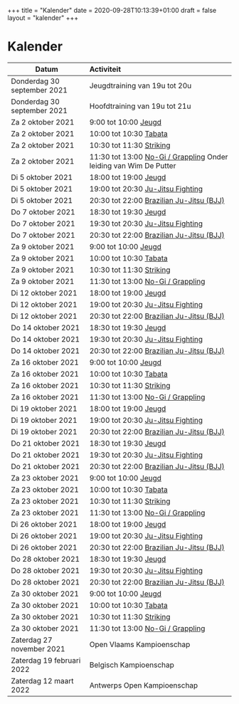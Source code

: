 +++ 
title = "Kalender"
date = 2020-09-28T10:13:39+01:00 
draft = false 
layout = "kalender"
+++

# Kalender

| Datum                                     | Activiteit                                                                                       |
| ------------------------------------------|:-------------------------------------------------------------------------------------------------|
|Donderdag 30 september 2021 |Jeugdtraining van 19u tot 20u|
|Donderdag 30 september 2021 |Hoofdtraining van 19u tot 21u|
|Za           2 oktober 2021       |9:00  tot 10:00 [Jeugd](http://invictokeerbergen.be/jeugd)                                             |                           
|Za           2 oktober 2021       |10:00 tot 10:30 [Tabata](http://invictokeerbergen.be/tabata)                                           |                           
|Za           2 oktober 2021       |10:30 tot 11:30 [Striking](http://invictokeerbergen.be/striking)                                       |             
|Za           2 oktober 2021       |11:30 tot 13:00 [No-Gi / Grappling](http://invictokeerbergen.be/grappling) Onder leiding van Wim De Putter |                           
|Di           5 oktober 2021       |18:00 tot 19:00 [Jeugd](http://invictokeerbergen.be/jeugd)                                             |                        
|Di           5 oktober 2021       |19:00 tot 20:30 [Ju-Jitsu Fighting](http://invictokeerbergen.be/fighting)                              |                        
|Di           5 oktober 2021       |20:30 tot 22:00 [Brazilian Ju-Jitsu (BJJ)](http://invictokeerbergen.be/bjj)                            |                          
|Do           7 oktober 2021       |18:30 tot 19:30 [Jeugd](http://invictokeerbergen.be/jeugd)                                             |
|Do           7 oktober 2021       |19:30 tot 20:30 [Ju-Jitsu Fighting](http://invictokeerbergen.be/fighting)                              |                        
|Do           7 oktober 2021       |20:30 tot 22:00 [Brazilian Ju-Jitsu (BJJ)](http://invictokeerbergen.be/bjj)                            |
|Za           9 oktober 2021       |9:00  tot 10:00 [Jeugd](http://invictokeerbergen.be/jeugd)                                             |                           
|Za           9 oktober 2021       |10:00 tot 10:30 [Tabata](http://invictokeerbergen.be/tabata)                                           |                           
|Za           9 oktober 2021       |10:30 tot 11:30 [Striking](http://invictokeerbergen.be/striking)                                       |             
|Za           9 oktober 2021       |11:30 tot 13:00 [No-Gi / Grappling](http://invictokeerbergen.be/grappling)                             |                           
|Di          12 oktober 2021       |18:00 tot 19:00 [Jeugd](http://invictokeerbergen.be/jeugd)                                             |                        
|Di          12 oktober 2021       |19:00 tot 20:30 [Ju-Jitsu Fighting](http://invictokeerbergen.be/fighting)                              |                        
|Di          12 oktober 2021       |20:30 tot 22:00 [Brazilian Ju-Jitsu (BJJ)](http://invictokeerbergen.be/bjj)                            |                          
|Do          14 oktober 2021       |18:30 tot 19:30 [Jeugd](http://invictokeerbergen.be/jeugd)                                             |
|Do          14 oktober 2021       |19:30 tot 20:30 [Ju-Jitsu Fighting](http://invictokeerbergen.be/fighting)                              |                        
|Do          14 oktober 2021       |20:30 tot 22:00 [Brazilian Ju-Jitsu (BJJ)](http://invictokeerbergen.be/bjj)                            |
|Za          16 oktober 2021       |9:00  tot 10:00 [Jeugd](http://invictokeerbergen.be/jeugd)                                             |                           
|Za          16 oktober 2021       |10:00 tot 10:30 [Tabata](http://invictokeerbergen.be/tabata)                                           |                           
|Za          16 oktober 2021       |10:30 tot 11:30 [Striking](http://invictokeerbergen.be/striking)                                       |             
|Za          16 oktober 2021       |11:30 tot 13:00 [No-Gi / Grappling](http://invictokeerbergen.be/grappling)                             |                           
|Di          19 oktober 2021       |18:00 tot 19:00 [Jeugd](http://invictokeerbergen.be/jeugd)                                             |                        
|Di          19 oktober 2021       |19:00 tot 20:30 [Ju-Jitsu Fighting](http://invictokeerbergen.be/fighting)                              |                        
|Di          19 oktober 2021       |20:30 tot 22:00 [Brazilian Ju-Jitsu (BJJ)](http://invictokeerbergen.be/bjj)                            |                          
|Do          21 oktober 2021       |18:30 tot 19:30 [Jeugd](http://invictokeerbergen.be/jeugd)                                             |
|Do          21 oktober 2021       |19:30 tot 20:30 [Ju-Jitsu Fighting](http://invictokeerbergen.be/fighting)                              |                        
|Do          21 oktober 2021       |20:30 tot 22:00 [Brazilian Ju-Jitsu (BJJ)](http://invictokeerbergen.be/bjj)                            |
|Za          23 oktober 2021       |9:00  tot 10:00 [Jeugd](http://invictokeerbergen.be/jeugd)                                             |                           
|Za          23 oktober 2021       |10:00 tot 10:30 [Tabata](http://invictokeerbergen.be/tabata)                                           |                           
|Za          23 oktober 2021       |10:30 tot 11:30 [Striking](http://invictokeerbergen.be/striking)                                       |             
|Za          23 oktober 2021       |11:30 tot 13:00 [No-Gi / Grappling](http://invictokeerbergen.be/grappling)                             |                           
|Di          26 oktober 2021       |18:00 tot 19:00 [Jeugd](http://invictokeerbergen.be/jeugd)                                             |                        
|Di          26 oktober 2021       |19:00 tot 20:30 [Ju-Jitsu Fighting](http://invictokeerbergen.be/fighting)                              |                        
|Di          26 oktober 2021       |20:30 tot 22:00 [Brazilian Ju-Jitsu (BJJ)](http://invictokeerbergen.be/bjj)                            |                          
|Do          28 oktober 2021       |18:30 tot 19:30 [Jeugd](http://invictokeerbergen.be/jeugd)                                             |
|Do          28 oktober 2021       |19:30 tot 20:30 [Ju-Jitsu Fighting](http://invictokeerbergen.be/fighting)                              |                        
|Do          28 oktober 2021       |20:30 tot 22:00 [Brazilian Ju-Jitsu (BJJ)](http://invictokeerbergen.be/bjj)                            |
|Za          30 oktober 2021       |9:00  tot 10:00 [Jeugd](http://invictokeerbergen.be/jeugd)                                             |                           
|Za          30 oktober 2021       |10:00 tot 10:30 [Tabata](http://invictokeerbergen.be/tabata)                                           |                           
|Za          30 oktober 2021       |10:30 tot 11:30 [Striking](http://invictokeerbergen.be/striking)                                       |             
|Za          30 oktober 2021       |11:30 tot 13:00 [No-Gi / Grappling](http://invictokeerbergen.be/grappling)                             |
|Zaterdag 27 november 2021 |Open Vlaams Kampioenschap|
|Zaterdag 19 februari 2022 |Belgisch Kampioenschap|
|Zaterdag 12 maart 2022 |Antwerps Open Kampioenschap|
